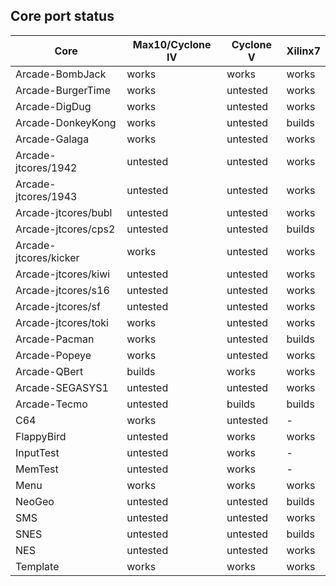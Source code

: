 ## Core port status

 **Core** | **Max10/Cyclone IV** | **Cyclone V** | **Xilinx7**
--|--|--|--
Arcade-BombJack         | works    | works    | works
Arcade-BurgerTime       | works    | untested | works
Arcade-DigDug           | works    | untested | works
Arcade-DonkeyKong       | works    | untested | builds
Arcade-Galaga           | works    | untested | works
Arcade-jtcores/1942     | untested | untested | works
Arcade-jtcores/1943     | untested | untested | works
Arcade-jtcores/bubl     | untested | untested | works
Arcade-jtcores/cps2     | untested | untested | builds
Arcade-jtcores/kicker   | works    | untested | works
Arcade-jtcores/kiwi     | untested | untested | works
Arcade-jtcores/s16      | untested | untested | works
Arcade-jtcores/sf       | untested | untested | works
Arcade-jtcores/toki     | works    | untested | works
Arcade-Pacman           | works    | untested | builds
Arcade-Popeye           | works    | untested | works
Arcade-QBert            | builds   | works    | works
Arcade-SEGASYS1         | untested | untested | works
Arcade-Tecmo            | untested | builds   | builds
C64                     | works    | untested | -
FlappyBird              | untested | works    | works
InputTest               | untested | works    | -
MemTest                 | untested | works    | -
Menu                    | works    | works    | works
NeoGeo                  | untested | untested | builds
SMS                     | untested | untested | works
SNES                    | untested | untested | builds
NES                     | untested | untested | works
Template                | works    | works    | works
